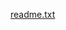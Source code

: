[readme.txt](https://github.com/Shuvam-Ruet/Online_Learning_Management_System/files/9866297/readme.txt)
